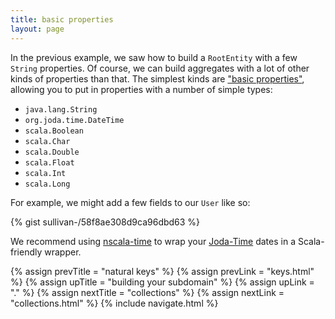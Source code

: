 ```yaml
---
title: basic properties
layout: page
---
```


In the previous example, we saw how to build a `RootEntity` with a few
`String` properties. Of course, we can build aggregates with a lot of
other kinds of properties than that. The simplest kinds are ["basic
properties"](http://longevityframework.github.io/longevity/scaladocs/emblem-latest/#emblem.basicTypes$),
allowing you to put in properties with a number of simple types:

- `java.lang.String`
- `org.joda.time.DateTime`
- `scala.Boolean`
- `scala.Char`
- `scala.Double`
- `scala.Float`
- `scala.Int`
- `scala.Long`

For example, we might add a few fields to our `User` like so:

{% gist sullivan-/58f8ae308d9ca96dbd63 %}

<div class="longevity-meta">

We recommend using <a href =
"https://github.com/nscala-time/nscala-time">nscala-time</a> to wrap
your <a href = "http://www.joda.org/joda-time/">Joda-Time</a> dates in
a Scala-friendly wrapper.

</div>

{% assign prevTitle = "natural keys" %}
{% assign prevLink = "keys.html" %}
{% assign upTitle = "building your subdomain" %}
{% assign upLink = "." %}
{% assign nextTitle = "collections" %}
{% assign nextLink = "collections.html" %}
{% include navigate.html %}

